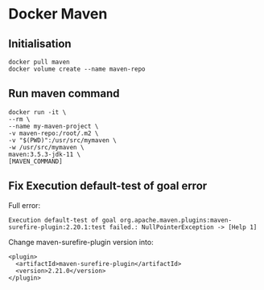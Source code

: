 # Docker Maven

## Initialisation
```
docker pull maven
docker volume create --name maven-repo
```

## Run maven command
```
docker run -it \
--rm \
--name my-maven-project \
-v maven-repo:/root/.m2 \
-v "$(PWD)":/usr/src/mymaven \
-w /usr/src/mymaven \
maven:3.5.3-jdk-11 \
[MAVEN_COMMAND]
```

## Fix Execution default-test of goal error
Full error:
```
Execution default-test of goal org.apache.maven.plugins:maven-surefire-plugin:2.20.1:test failed.: NullPointerException -> [Help 1]
```


Change maven-surefire-plugin version into:
```
<plugin>
  <artifactId>maven-surefire-plugin</artifactId>
  <version>2.21.0</version>
</plugin>
```

